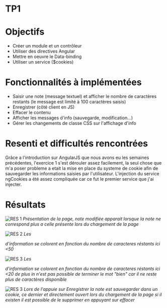 
# TP1


# Objectifs

- Créer un module et un contrôleur
- Utiliser des directives Angular
- Mettre en oeuvre le Data-binding
- Utiliser un service ($cookies)

# Fonctionnalités à implémentées

- Saisir une note (message textuel) et afficher le nombre de caractères restants (le message  est limité à 100 caractères saisis)
- Enregistrer (côté client en JS)
- Effacer le contenu
- Afficher les messages d'info (sauvegarde, modification…)
- Gérer les changements de classe CSS sur l'affichage d'info

# Resenti et difficultés rencontrées
   Grâce a l'introduction sur AngularJS que nous avons eu les semaines précédentes, l'exercice 1 s'est dérouler assez facilement, la seul chose que m'a poser probleme a etait la mise en place du systeme de cookie afin de sauvegarder les informations saisies par l'utilisateur.
   L'injection du service ngCookies a été assez compliquée car ce fut le premier service que j'ai injecter.

# Résultats
![RES 1](https://image.noelshack.com/fichiers/2017/13/1490696339-capture-d-ecran-2017-03-28-a-12-17-04.png)
    *Présentation de la page, note modifiée apparait lorsque la note ne correspond plus a celle présente lors du chargement de la page*
    
![RES 2](https://image.noelshack.com/fichiers/2017/13/1490696339-capture-d-ecran-2017-03-28-a-12-17-41.png)
 *Les <div> d'information se colorent en fonction du nombre de caracteres réstants ici <50*
 
![RES 3](https://image.noelshack.com/fichiers/2017/13/1490696339-capture-d-ecran-2017-03-28-a-12-18-21.png)
 *Les <div> d'information se colorent en fonction du nombre de caracteres réstants ici <20 de plus in n'est pas possible de terminer le mot "bien" car il ne reste plus de caractères disponible*
 
 ![RES 3](https://image.noelshack.com/fichiers/2017/13/1490697008-capture-d-ecran-2017-03-28-a-12-29-53.png)
 *Lors de l'appuie sur Enregistrer la note est sauvegarder dans un cookie, ce dernier et directement ouvert lors du chargement de la page si il existen il est possible de le supprimer en appuyant sur effacer*
 

